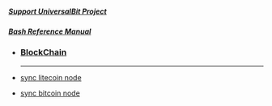 ##### [Support UniversalBit Project](https://github.com/universalbit-dev/universalbit-dev/tree/main/support)
##### [Bash Reference Manual](https://www.gnu.org/software/bash/manual/html_node/index.html)


* ### [BlockChain](https://en.wikipedia.org/wiki/Blockchain)
  ---

* [sync litecoin node](https://github.com/universalbit-dev/universalbit-dev/tree/main/blockchain/litecoin)
* [sync bitcoin node](https://github.com/universalbit-dev/universalbit-dev/tree/main/blockchain/bitcoin)

